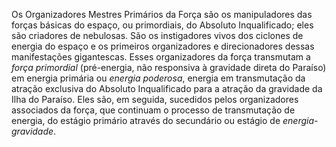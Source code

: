 Os Organizadores Mestres Primários da Força são os manipuladores das forças básicas do espaço, ou primordiais, do Absoluto Inqualificado; eles são criadores de nebulosas. São os instigadores vivos dos ciclones de energia do espaço e os primeiros organizadores e direcionadores dessas manifestações gigantescas. Esses organizadores da força transmutam a *força primordial* (pré-energia, não responsiva à gravidade direta do Paraíso) em energia primária ou *energia poderosa*, energia em transmutação da atração exclusiva do Absoluto Inqualificado para a atração da gravidade da Ilha do Paraíso. Eles são, em seguida, sucedidos pelos organizadores associados da força, que continuam o processo de transmutação de energia, do estágio primário através do secundário ou  estágio de *energia-gravidade*.